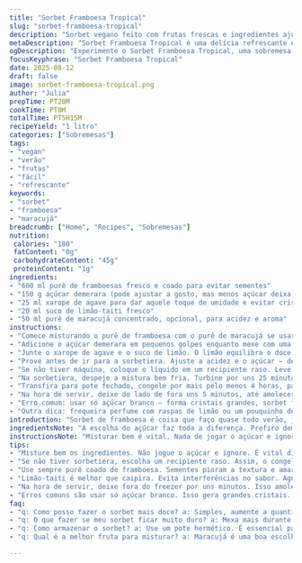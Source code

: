 ```yaml
---
title: "Sorbet Framboesa Tropical"
slug: "sorbet-framboesa-tropical"
description: "Sorbet vegano feito com frutas frescas e ingredientes ajustados para textura e sabor. Usa purê de framboesas com maracujá para dar leve acidez, açúcar demerara que cria uma crosta fina ao congelar, e xarope de agave no lugar do xarope de milho, mais natural e menos enjoativo. Não vai ao fogo, só mistura, mistura muito bem para dissolver o açúcar e evitar cristais. Sorbetira faz a textura ideal, mas é possível bater no processador e congelar mexendo de vez em quando. Tempo de congelamento e textura são guiados pelo toque e resistência ao frio, não relógio. Ideal para dias de calor forte, e para quem não curte sabores muito doces. Um clássico reinventado, com toque tropical e cuidado na técnica para evitar gelo grosso."
metaDescription: "Sorbet Framboesa Tropical é uma delícia refrescante e vegana, perfeita para os dias quentes. Aprenda a fazer essa sobremesa incrível."
ogDescription: "Experimente o Sorbet Framboesa Tropical, uma sobremesa vegana refrescante e com sabor equilibrado. Ideal para o calor."
focusKeyphrase: "Sorbet Framboesa Tropical"
date: 2025-08-12
draft: false
image: sorbet-framboesa-tropical.png
author: "Julia"
prepTime: PT20M
cookTime: PT0M
totalTime: PT5H15M
recipeYield: "1 litro"
categories: ["Sobremesas"]
tags:
- "vegan"
- "verão"
- "frutas"
- "fácil"
- "refrescante"
keywords:
- "sorbet"
- "framboesa"
- "maracujá"
breadcrumb: ["Home", "Recipes", "Sobremesas"]
nutrition: 
 calories: "180"
 fatContent: "0g"
 carbohydrateContent: "45g"
 proteinContent: "1g"
ingredients:
- "600 ml purê de framboesas fresco e coado para evitar sementes"
- "150 g açúcar demerara (pode ajustar a gosto, mas menos açúcar deixa sorbet mais firme)"
- "25 ml xarope de agave para dar aquele toque de umidade e evitar cristais"
- "20 ml suco de limão-taiti fresco"
- "50 ml purê de maracujá concentrado, opcional, para acidez e aroma"
instructions:
- "Comece misturando o purê de framboesa com o purê de maracujá se usar, em um bowl. Essa coisa de misturar suco azedo a fruta é mágica, muda o sabor e textura."
- "Adicione o açúcar demerara em pequenos golpes enquanto mexe com uma espátula. O segredo é dissolver bem o açúcar, sino vira cristais na boca depois de congelado."
- "Junte o xarope de agave e o suco de limão. O limão equilibra o doce — quase sempre, sempre. Provavelmente, vai sentir que o sabor ‘brilha’ aí. É sinal bom."
- "Prove antes de ir para a sorbetiera. Ajuste a acidez e o açúcar – deve ficar um pouco mais doce que o ideal, que o congelamento vai diluir."
- "Se não tiver máquina, coloque o líquido em um recipiente raso. Leve ao freezer e mexa vigorosamente a cada 15 minutos. Isso quebra os cristais grandes e traz textura cremosa; dura uns 1h30 assim."
- "Na sorbetiera, despeje a mistura bem fria. Turbine por uns 25 minutos (mais ou menos), até o sorbet ganhar corpo, começar a grudar nas laterais. Não deixe virar sorvete duro demais — mantém a cremosidade."
- "Transfira para pote fechado, congele por mais pelo menos 4 horas, para firmar. Sorbet vai ficando dourado, com casquinha de gelo fraco na superfície, sinal de maturação."
- "Na hora de servir, deixe do lado de fora uns 5 minutos, até amolecer — textura firme, mas sabor explodindo na boca."
- "Erro comum: usar só açúcar branco — forma cristais grandes, sorbet fica pedregoso. Açúcar demerara ou misturar com açúcar invertido ou mel ajuda. Evite também usar purê com sementes; azeda o sorbet e atrapalha."
- "Outra dica: frequeira perfume com raspas de limão ou um pouquinho de hortelã picada antes de servir, o frescor casa demais."
introduction: "Sorbet de framboesa é coisa que faço quase todo verão, já testei dezenas de versões até acertar o ponto entre doce, azedo, e textura firme, sem virar pedra. A magia está no equilíbrio dos ingredientes e o passo a passo. Substituir o tradicional xarope de milho por agave deixa o sorbet mais leve, e o toque de maracujá trouxe um frescor inesperado, que amei muito. Não uso nada quente, porque sorvete e calor não combinam no preparo — dissolvo tudo à mão, para sentir a textura do açúcar até sumir. Se fizer sem sorbetiera, rola mexer muito; é o que quebra o gelo. A textura final é aquele sorvete que quase sorri na boca. Surpresa boa quem provar, garante."
ingredientsNote: "A escolha do açúcar faz toda a diferença. Prefiro demerara porque tem aquele fundo caramelo, que segura o sabor da fruta. O maracujá é opcional, mas entra para dar uma sutil acidez natural além do limão — evita o sorvete ficar só doce e pesado. Xarope de agave é mais natural que o milho, menos enjoativo e impede formação de cristais grandes, super importante para sorbets. Purê de framboesa tem que estar bem coado, sem sementes; elas dão textura arenosa e amargam o sorbet. Se não tiver purê pronto, basta passar as framboesas frescas na peneira, apertando bem. O frescor é chave, então os ingredientes têm que estar frios antes do processo de congelamento. Use limão-taiti sempre, o limão caipira é ótimo mas pode interferir na cor e sabor."
instructionsNote: "Misturar bem é vital. Nada de jogar o açúcar e ignorar — tem que dissolver, senão o sorbet vira uma pedra cheia de cristais ruins. Meus dedos já sentem quando não está pronto, sabe? Na hora da sorbetiera, não supercongele, porque sorbet duro demais perde cremosidade e vira gelo. Para quem não tem máquina, mexer rápido e constante quebra os cristais grosseiros e imita textura, mas dá trabalho. Congelar em pote raso acelera processo e evita cristais. Deixar o sorbet descansar fora do freezer 5 min antes de servir é melhor do que tentar cortar duro como pedra — textura ideal derrete rápido dentro da boca. Pequenos truques como esses salvam o dia e fazem toda diferença para um sorbet caseiro parecer feito por chef."
tips:
- "Misture bem os ingredientes. Não jogue o açúcar e ignore. É vital dissolver tudo. O sorbet não pode ficar com cristais. Use uma espátula para quebrar o açúcar, esse passo é crucial."
- "Se não tiver sorbetiera, escolha um recipiente raso. Assim, o congelamento é mais rápido. Mexa a cada 15 minutos. Isso quebra os cristais grandes. A textura deve ser cremosa, não dura."
- "Use sempre purê coado de framboesa. Sementes pioram a textura e amargam. Aperte bem na peneira e garanta que o frescor entre. O contato das frutas deve ser sempre frio para melhores resultados."
- "Limão-taiti é melhor que caipira. Evita interferências no sabor. Agora, açúcar demerara é a escolha certa. Ele traz um fundo caramelo. Além disso, ajuda na cremosidade."
- "Na hora de servir, deixe fora do freezer por uns minutos. Isso amolece e melhora a textura. Um sorbet firme demais não derrete na boca. Faça esse ajuste sempre."
- "Erros comuns são usar só açúcar branco. Isso gera grandes cristais. Misture açúcares ou inclua mel. Outra dica é usar o purê de maracujá. Ele proporciona acidez sutil e frescor."
faq:
- "q: Como posso fazer o sorbet mais doce? a: Simples, aumente a quantidade de açúcar. Mas não faça de uma vez. Prove durante o preparo, e ajuste aos poucos."
- "q: O que fazer se meu sorbet ficar muito duro? a: Mexa mais durante o congelamento. Se já tá duro, deixe fora do freezer uns minutos, até amolecer."
- "q: Como armazenar o sorbet? a: Use um pote hermético. É essencial para manter a textura. Pode durar até duas semanas no freezer. Mas evite temperaturas muito baixas."
- "q: Qual é a melhor fruta para misturar? a: Maracujá é uma boa escolha. Mas experimente outras. Limão ou cenoura funcionam bem. Tudo depende do seu gosto!"

---
```

